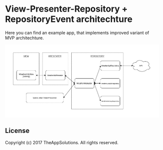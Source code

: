 # View-Presenter-Repository + RepositoryEvent architechture
Here you can find an example app, that implements improved variant of MVP architechture.

![diagram_1](/resources/diagram_1.png?raw=true)

License
-------
Copyright (c) 2017 TheAppSolutions. All rights reserved.

